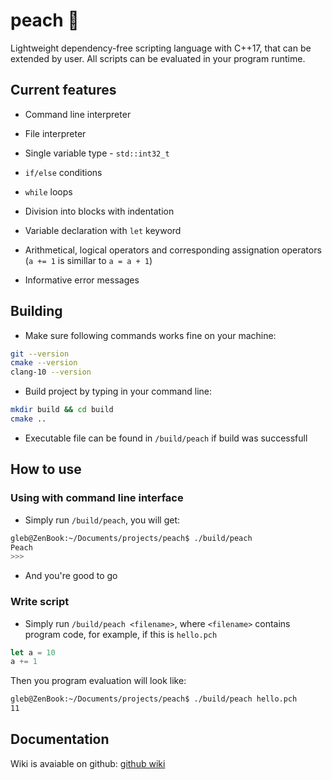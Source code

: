 # peach 🍑

Lightweight dependency-free scripting language with C++17, that can be
extended by user. All scripts can be evaluated in your program runtime.

## Current features

- Command line interpreter

- File interpreter

- Single variable type - `std::int32_t`

- `if/else` conditions

- `while` loops

- Division into blocks with indentation

- Variable declaration with `let` keyword

- Arithmetical, logical operators and corresponding assignation operators (`a += 1` is simillar to `a = a + 1`)

- Informative error messages

## Building

- Make sure following commands works fine on your machine:

```bash
git --version
cmake --version
clang-10 --version
```

- Build project by typing in your command line:

```bash
mkdir build && cd build
cmake ..
```

- Executable file can be found in `/build/peach` if build was successfull

## How to use

### Using with command line interface

- Simply run `/build/peach`, you will get:

```bash
gleb@ZenBook:~/Documents/projects/peach$ ./build/peach 
Peach
>>>
```

- And you're good to go

### Write script

- Simply run `/build/peach <filename>`, where `<filename>` contains program code, for example, if this is `hello.pch`

```javascript
let a = 10
a += 1
```

Then you program evaluation will look like:

```bash
gleb@ZenBook:~/Documents/projects/peach$ ./build/peach hello.pch
11
```

## Documentation

Wiki is avaiable on github: [github wiki](https://github.com/Glebanister/peach/wiki)
